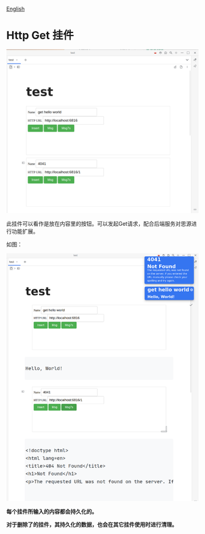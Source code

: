 [English](https://github.com/IAliceBobI/sy-httpget-widget/blob/main/README.md)

# Http Get 挂件

![preview](./preview-11.png)

此挂件可以看作是放在内容里的按钮。可以发起Get请求，配合后端服务对思源进行功能扩展。

如图：

![preview](./preview-22.png)

**每个挂件所输入的内容都会持久化的。**

**对于删除了的挂件，其持久化的数据，也会在其它挂件使用时进行清理。**
